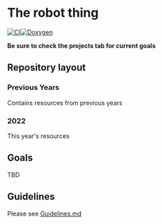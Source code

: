 # The robot thing
[![CI](https://github.com/Carterpersall/FIRST-Robotics-7446/actions/workflows/main.yml/badge.svg)](https://github.com/Carterpersall/FIRST-Robotics-7446/actions/workflows/main.yml)[![Doxygen](https://github.com/Carterpersall/FIRST-Robotics-7446/actions/workflows/Doxygen.yml/badge.svg)](https://github.com/Carterpersall/FIRST-Robotics-7446/actions/workflows/Doxygen.yml)

**Be sure to check the projects tab for current goals**

## Repository layout

### Previous Years

Contains resources from previous years

### 2022

This year's resources

## Goals

TBD

## Guidelines

Please see [Guidelines.md](2022/Guidelines.md)
